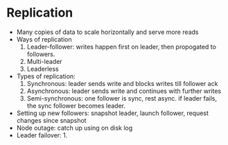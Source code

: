 # Replication
- Many copies of data to scale horizontally and serve more reads
- Ways of replication
    1. Leader-follower: writes happen first on leader, then propogated to
       followers.
    2. Multi-leader
    3. Leaderless
- Types of replication:
    1. Synchronous: leader sends write and blocks writes till follower ack
    2. Asynchronous: leader sends write and continues with further writes
    3. Semi-synchronous: one follower is sync, rest async. if leader fails, the
       sync follower becomes leader.
- Setting up new followers: snapshot leader, launch follower, request changes
  since snapshot
- Node outage: catch up using on disk log
- Leader failover:
    1. 
